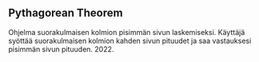 ## Pythagorean Theorem

Ohjelma suorakulmaisen kolmion pisimmän sivun laskemiseksi. Käyttäjä syöttää suorakulmaisen kolmion kahden sivun pituudet ja saa vastauksesi pisimmän sivun pituuden.
2022.
